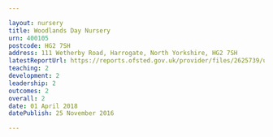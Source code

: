 ```yaml
---

layout: nursery
title: Woodlands Day Nursery
urn: 400105
postcode: HG2 7SH
address: 111 Wetherby Road, Harrogate, North Yorkshire, HG2 7SH
latestReportUrl: https://reports.ofsted.gov.uk/provider/files/2625739/urn/400105.pdf
teaching: 2
development: 2
leadership: 2
outcomes: 2
overall: 2
date: 01 April 2018 
datePublish: 25 November 2016

---
```

